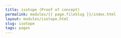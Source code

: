 ```yaml
---
title: isotope (Proof of concept)
permalink: modules/{{ page.fileSlug }}/index.html
layout: modules/isotope.html
slug: isotope
tags: pages
---
```



